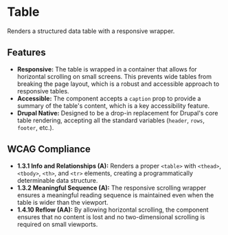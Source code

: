 # Table

Renders a structured data table with a responsive wrapper.

## Features

- **Responsive:** The table is wrapped in a container that allows for horizontal
  scrolling on small screens. This prevents wide tables from breaking the page
  layout, which is a robust and accessible approach to responsive tables.
- **Accessible:** The component accepts a `caption` prop to provide a summary of
  the table's content, which is a key accessibility feature.
- **Drupal Native:** Designed to be a drop-in replacement for Drupal's core
  table rendering, accepting all the standard
  variables (`header`, `rows`, `footer`, etc.).

## WCAG Compliance

- **1.3.1 Info and Relationships (A):** Renders a proper `<table>`
  with `<thead>`, `<tbody>`, `<th>`, and `<tr>` elements, creating a
  programmatically determinable data structure.
- **1.3.2 Meaningful Sequence (A):** The responsive scrolling wrapper ensures a
  meaningful reading sequence is maintained even when the table is wider than
  the viewport.
- **1.4.10 Reflow (AA):** By allowing horizontal scrolling, the component
  ensures that no content is lost and no two-dimensional scrolling is required
  on small viewports.
